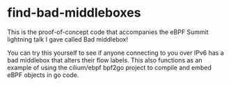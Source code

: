 # find-bad-middleboxes

This is the proof-of-concept code that accompanies the eBPF Summit lightning talk I gave called Bad middlebox!

You can try this yourself to see if anyone connecting to you over IPv6 has a bad middlebox that alters their flow labels.
This also functions as an example of using the cilium/ebpf bpf2go project to compile and embed eBPF objects in go code.
